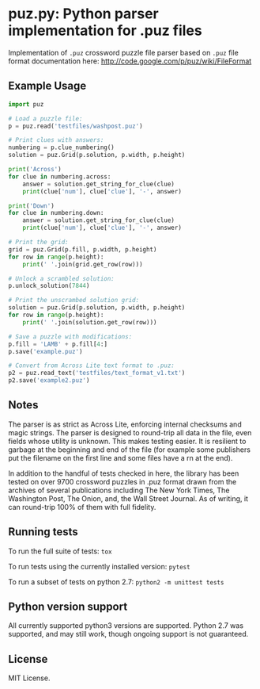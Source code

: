 # puz.py: Python parser implementation for .puz files

Implementation of `.puz` crossword puzzle file parser based on `.puz` file
format documentation here:
<http://code.google.com/p/puz/wiki/FileFormat>

## Example Usage

```python
import puz

# Load a puzzle file:
p = puz.read('testfiles/washpost.puz')

# Print clues with answers:
numbering = p.clue_numbering()
solution = puz.Grid(p.solution, p.width, p.height)

print('Across')
for clue in numbering.across:
    answer = solution.get_string_for_clue(clue)
    print(clue['num'], clue['clue'], '-', answer)

print('Down')
for clue in numbering.down:
    answer = solution.get_string_for_clue(clue)
    print(clue['num'], clue['clue'], '-', answer)

# Print the grid:
grid = puz.Grid(p.fill, p.width, p.height)
for row in range(p.height):
    print(' '.join(grid.get_row(row)))

# Unlock a scrambled solution:
p.unlock_solution(7844)

# Print the unscrambed solution grid:
solution = puz.Grid(p.solution, p.width, p.height)
for row in range(p.height):
    print(' '.join(solution.get_row(row)))

# Save a puzzle with modifications:
p.fill = 'LAMB' + p.fill[4:]
p.save('example.puz')

# Convert from Across Lite text format to .puz:
p2 = puz.read_text('testfiles/text_format_v1.txt')
p2.save('example2.puz')
```
## Notes

The parser is as strict as Across Lite, enforcing internal checksums and
magic strings. The parser is designed to round-trip all data in the
file, even fields whose utility is unknown. This makes testing easier.
It is resilient to garbage at the beginning and end of the file (for
example some publishers put the filename on the first line and some
files have a rn at the end).

In addition to the handful of tests checked in here, the library has
been tested on over 9700 crossword puzzles in .puz format drawn from the
archives of several publications including The New York Times, The
Washington Post, The Onion, and, the Wall Street Journal. As of writing,
it can round-trip 100% of them with full fidelity.

## Running tests

To run the full suite of tests:
```tox```

To run tests using the currently installed version:
```pytest```

To run a subset of tests on python 2.7:
```python2 -m unittest tests```

## Python version support

All currently supported python3 versions are supported. Python 2.7 was supported, 
and may still work, though ongoing support is not guaranteed. 

## License

MIT License.
